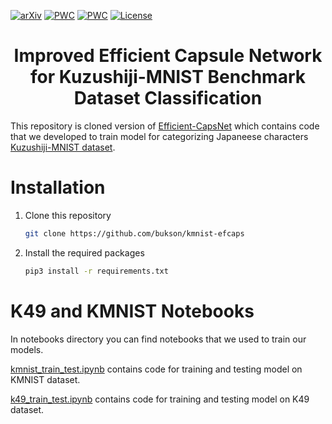 [![arXiv](http://img.shields.io/badge/arXiv-2001.09136-B31B1B.svg)](https://arxiv.org/abs/2101.12491)
[![PWC](https://img.shields.io/endpoint.svg?url=https://paperswithcode.com/badge/efficient-capsnet-capsule-network-with-self/image-classification-on-smallnorb)](https://paperswithcode.com/sota/image-classification-on-smallnorb?p=efficient-capsnet-capsule-network-with-self)
[![PWC](https://img.shields.io/endpoint.svg?url=https://paperswithcode.com/badge/efficient-capsnet-capsule-network-with-self/image-classification-on-mnist)](https://paperswithcode.com/sota/image-classification-on-mnist?p=efficient-capsnet-capsule-network-with-self)
[![License](https://img.shields.io/badge/License-Apache%202.0-blue.svg)](https://opensource.org/licenses/Apache-2.0)



<h1 align="center"> Improved Efficient Capsule Network for Kuzushiji-MNIST Benchmark Dataset Classification </h1>

This repository is cloned version of [Efficient-CapsNet](https://github.com/EscVM/Efficient-CapsNet) which contains code that we developed to train model
for categorizing Japaneese characters [Kuzushiji-MNIST dataset](https://github.com/rois-codh/kmnist). 



#  Installation

1. Clone this repository
   ```bash
   git clone https://github.com/bukson/kmnist-efcaps
   ```
2. Install the required packages
   ```bash
   pip3 install -r requirements.txt
   ```
   
# K49 and KMNIST Notebooks

In notebooks directory you can find notebooks that we used to train our models.

[kmnist_train_test.ipynb](notebooks%2Fkmnist_train_test.ipynb) contains code for training and testing model on KMNIST dataset.

[k49_train_test.ipynb](notebooks%2Fk49_train_test.ipynb) contains code for training and testing model on K49 dataset.

